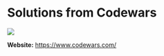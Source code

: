 # Solutions from Codewars

![](https://www.codewars.com/users/Veroo/badges/micro)

**Website:** https://www.codewars.com/
